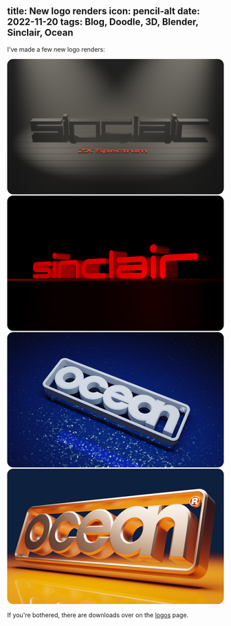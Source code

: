 title: New logo renders
icon: pencil-alt
date: 2022-11-20
tags: Blog, Doodle, 3D, Blender, Sinclair, Ocean
----

<style type="text/css" rel="stylesheet">
IMG { border-radius: 1em; }
</style>

<!-- begin summary -->

I've made a few new logo renders:

<img style="border-radius: 1em" src="../doodles/logos/thumbs/sinclair-noir.png">
<img style="border-radius: 1em" src="../doodles/logos/thumbs/specnext.png">
<img style="border-radius: 1em" src=../doodles/logos/thumbs/ocean-sea.png">
<img style="border-radius: 1em" src=../doodles/logos/thumbs/ocean-metal.png">

If you're bothered, there are downloads over on the [logos](../doodles/logos.html) page.

<!-- end summary -->
